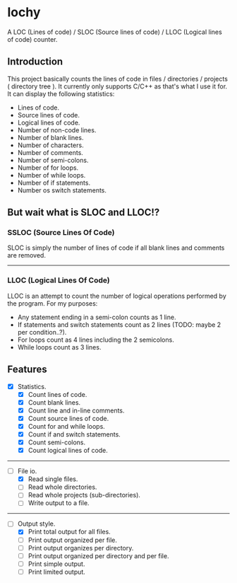 # lochy
A LOC (Lines of code) / SLOC (Source lines of code) / LLOC (Logical lines of code) counter.

## Introduction
This project basically counts the lines of code in files / directories / projects ( directory tree ). It currently only supports C/C++ as that's what I use it for.
It can display the following statistics:
- Lines of code.
- Source lines of code.
- Logical lines of code.
- Number of non-code lines.
- Number of blank lines.
- Number of characters.
- Number of comments.
- Number of semi-colons.
- Number of for loops.
- Number of while loops.
- Number of if statements.
- Number os switch statements.

## But wait what is SLOC and LLOC!?
### SSLOC (Source Lines Of Code)
SLOC is simply the number of lines of code if all blank lines and comments are removed.

---
### LLOC (Logical Lines Of Code)
LLOC is an attempt to count the number of logical operations performed by the program.
For my purposes:
- Any statement ending in a semi-colon counts as 1 line.
- If statements and switch statements count as 2 lines (TODO: maybe 2 per condition..?).
- For loops count as 4 lines including the 2 semicolons.
- While loops count as 3 lines.

## Features
- [x] Statistics.
  - [x] Count lines of code.
  - [x] Count blank lines.
  - [x] Count line and in-line comments.
  - [x] Count source lines of code.
  - [x] Count for and while loops.
  - [x] Count if and switch statements.
  - [x] Count semi-colons.
  - [x] Count logical lines of code.
---
- [ ] File io.
  - [x] Read single files.
  - [ ] Read whole directories.
  - [ ] Read whole projects (sub-directories).
  - [ ] Write output to a file.
---
- [ ] Output style.
  - [x] Print total output for all files.
  - [ ] Print output organized per file.
  - [ ] Print output organizes per directory.
  - [ ] Print output organized per directory and per file.
  - [ ] Print simple output.
  - [ ] Print limited output.